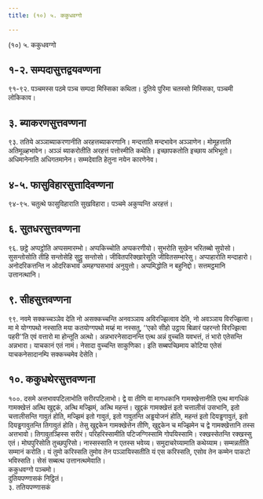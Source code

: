 ```yaml
---
title: (१०) ५. ककुधवग्गो

---
```

(१०) ५. ककुधवग्गो  


## १-२. सम्पदासुत्तद्वयवण्णना

९१-९२. पञ्चमस्स पठमे पञ्च सम्पदा मिस्सिका कथिता। दुतिये पुरिमा चतस्सो मिस्सिका, पञ्चमी लोकिकाव।  


## ३. ब्याकरणसुत्तवण्णना

९३. ततिये अञ्ञाब्याकरणानीति अरहत्तब्याकरणानि। मन्दत्ताति मन्दभावेन अञ्ञाणेन। मोमूहत्ताति अतिमूळ्हभावेन। अञ्ञं ब्याकरोतीति अरहत्तं पत्तोस्मीति कथेति। इच्छापकतोति इच्छाय अभिभूतो। अधिमानेनाति अधिगतमानेन। सम्मदेवाति हेतुना नयेन कारणेनेव।  


## ४-५. फासुविहारसुत्तादिवण्णना

९४-९५. चतुत्थे फासुविहाराति सुखविहारा। पञ्चमे अकुप्पन्ति अरहत्तं।  


## ६. सुतधरसुत्तवण्णना

९६. छट्ठे अप्पट्ठोति अप्पसमारम्भो। अप्पकिच्चोति अप्पकरणीयो। सुभरोति सुखेन भरितब्बो सुपोसो। सुसन्तोसोति तीहि सन्तोसेहि सुट्ठु सन्तोसो। जीवितपरिक्खारेसूति जीवितसम्भारेसु। अप्पाहारोति मन्दाहारो। अनोदरिकत्तन्ति न ओदरिकभावं अमहग्घसभावं अनुयुत्तो। अप्पमिद्धोति न बहुनिद्दो। सत्तमट्ठमानि उत्तानत्थानि।  


## ९. सीहसुत्तवण्णना

९९. नवमे सक्कच्चञ्ञेव देति नो असक्कच्चन्ति अनवञ्ञाय अविरज्झित्वाव देति, नो अवञ्ञाय विरज्झित्वा। मा मे योग्गपथो नस्साति मया कतयोग्गपथो मय्हं मा नस्सतु, ‘‘एको सीहो उट्ठाय बिळारं पहरन्तो विरज्झित्वा पहरी’’ति एवं वत्तारो मा होन्तूति अत्थो। अन्नभारनेसादानन्ति एत्थ अन्नं वुच्चति यवभत्तं, तं भारो एतेसन्ति अन्नभारा। याचकानं एतं नामं। नेसादा वुच्चन्ति साकुणिका। इति सब्बपच्छिमाय कोटिया एतेसं याचकनेसादानम्पि सक्कच्चमेव देसेति।  


## १०. ककुधथेरसुत्तवण्णना

१००. दसमे अत्तभावपटिलाभोति सरीरपटिलाभो। द्वे वा तीणि वा मागधकानि गामक्खेत्तानीति एत्थ मागधिकं गामक्खेत्तं अत्थि खुद्दकं, अत्थि मज्झिमं, अत्थि महन्तं। खुद्दकं गामक्खेत्तं इतो चत्तालीसं उसभानि, इतो चत्तालीसन्ति गावुतं होति, मज्झिमं इतो गावुतं, इतो गावुतन्ति अड्ढयोजनं होति, महन्तं इतो दियड्ढगावुतं, इतो दियड्ढगावुतन्ति तिगावुतं होति। तेसु खुद्दकेन गामक्खेत्तेन तीणि, खुद्दकेन च मज्झिमेन च द्वे गामक्खेत्तानि तस्स अत्तभावो। तिगावुतञ्हिस्स सरीरं। परिहरिस्सामीति पटिजग्गिस्सामि गोपयिस्सामि। रक्खस्सेतन्ति रक्खस्सु एतं। मोघपुरिसोति तुच्छपुरिसो। नास्सस्साति न एतस्स भवेय्य। समुदाचरेय्यामाति कथेय्याम। सम्मन्नतीति सम्मानं करोति। यं तुमो करिस्सति तुमोव तेन पञ्ञायिस्सतीति यं एस करिस्सति, एसोव तेन कम्मेन पाकटो भविस्सति। सेसं सब्बत्थ उत्तानत्थमेवाति।  
ककुधवग्गो पञ्चमो।  
दुतियपण्णासकं निट्ठितं।  
३. ततियपण्णासकं  